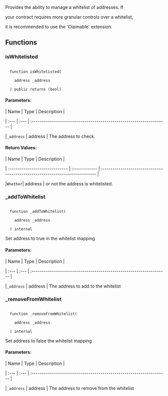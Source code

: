 Provides the ability to manage a whitelist of addresses. If

your contract requires more granular controls over a whitelist,

it is recommended to use the 'Claimable' extension.

## Functions

### isWhitelisted

```solidity

  function isWhitelisted(

    address _address

  ) public returns (bool)

```

#### Parameters:

| Name | Type | Description                                                          |

| :--- | :--- | :------------------------------------------------------------------- |

|`_address` | address | The address to check.

#### Return Values:

| Name                           | Type          | Description                                                                  |

| :----------------------------- | :------------ | :--------------------------------------------------------------------------- |

|`Whether`| address | or not the address is whitelisted.

### _addToWhitelist

```solidity

  function _addToWhitelist(

    address _address

  ) internal

```

Set address to true in the whitelist mapping

#### Parameters:

| Name | Type | Description                                                          |

| :--- | :--- | :------------------------------------------------------------------- |

|`_address` | address | The address to add to the whitelist

### _removeFromWhitelist

```solidity

  function _removeFromWhitelist(

    address _address

  ) internal

```

Set address to false the whitelist mapping

#### Parameters:

| Name | Type | Description                                                          |

| :--- | :--- | :------------------------------------------------------------------- |

|`_address` | address | The address to remove from the whitelist

